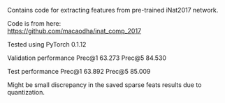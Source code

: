 Contains code for extracting features from pre-trained iNat2017 network.  

Code is from here:  
https://github.com/macaodha/inat_comp_2017  

Tested using PyTorch 0.1.12  

Validation performance Prec@1 63.273 Prec@5 84.530

Test performance Prec@1 63.892 Prec@5 85.009

Might be small discrepancy in the saved sparse feats results due to quantization.
